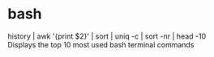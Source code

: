 # bash

history | awk '{print $2}' | sort | uniq -c | sort -nr | head -10
<br>
Displays the top 10 most used bash terminal commands
